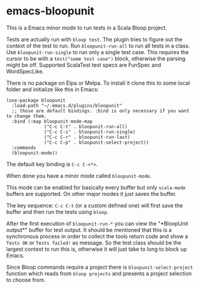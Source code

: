 # emacs-bloopunit

This is a Emacs minor mode to run tests in a Scala Bloop project.

Tests are actually run with `bloop test`. The plugin tries to figure out the context of the test to run. Run `bloopunit-run-all` to run all tests in a class. Use `bloopunit-run-single` to run only a single test case. This requires the cursor to be with a `test("some test case")` block, otherwise the parsing might be off. Supported ScalaTest test specs are FunSpec and WordSpecLike.

There is no package on Elpa or Melpa.
To install it clone this to some local folder and initialize like this in Emacs:

```
(use-package bloopunit
  :load-path "~/.emacs.d/plugins/bloopunit"
  ;; those are default bindings. :bind is only necessary if you want to change them. 
  :bind (:map bloopunit-mode-map
              ("C-c C-t" . bloopunit-run-all)
              ("C-c C-s" . bloopunit-run-single)
              ("C-c C-r" . bloopunit-run-last)
              ("C-c C-p" . bloopunit-select-project))
  :commands
  (bloopunit-mode))
```

The default key binding is `C-c C-<*>`.

When done you have a minor mode called `bloopunit-mode`.

This mode can be enabled for basically every buffer but only `scala-mode` buffers are supported.
On other major modes it just saves the buffer.

The key sequence: `C-c C-t` (or a custom defined one) will first save the buffer and then run the tests using `bloop`.

After the first execution of `bloopunit-run-*` you can view the "\*BloopUnit output\*" buffer for test output. It should be mentioned that this is a synchronous process in order to collect the tools return code and show a `Tests OK` or `Tests failed!` as message. So the test class should be the largest context to run this is, otherwise it will just take to long to block up Emacs.

Since Bloop commands require a project there is `bloopunit-select-project` function which reads from `bloop projects` and presents a project selection to choose from.
